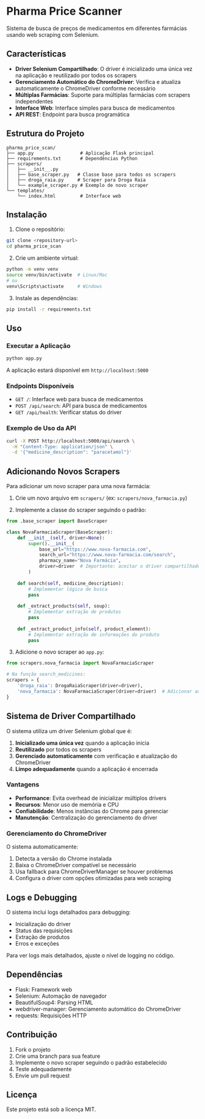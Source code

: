 # Pharma Price Scanner

Sistema de busca de preços de medicamentos em diferentes farmácias usando web scraping com Selenium.

## Características

- **Driver Selenium Compartilhado**: O driver é inicializado uma única vez na aplicação e reutilizado por todos os scrapers
- **Gerenciamento Automático do ChromeDriver**: Verifica e atualiza automaticamente o ChromeDriver conforme necessário
- **Múltiplas Farmácias**: Suporte para múltiplas farmácias com scrapers independentes
- **Interface Web**: Interface simples para busca de medicamentos
- **API REST**: Endpoint para busca programática

## Estrutura do Projeto

```
pharma_price_scan/
├── app.py                 # Aplicação Flask principal
├── requirements.txt       # Dependências Python
├── scrapers/
│   ├── __init__.py
│   ├── base_scraper.py   # Classe base para todos os scrapers
│   ├── droga_raia.py     # Scraper para Droga Raia
│   └── example_scraper.py # Exemplo de novo scraper
└── templates/
    └── index.html         # Interface web
```

## Instalação

1. Clone o repositório:
```bash
git clone <repository-url>
cd pharma_price_scan
```

2. Crie um ambiente virtual:
```bash
python -m venv venv
source venv/bin/activate  # Linux/Mac
# ou
venv\Scripts\activate     # Windows
```

3. Instale as dependências:
```bash
pip install -r requirements.txt
```

## Uso

### Executar a Aplicação

```bash
python app.py
```

A aplicação estará disponível em `http://localhost:5000`

### Endpoints Disponíveis

- `GET /`: Interface web para busca de medicamentos
- `POST /api/search`: API para busca de medicamentos
- `GET /api/health`: Verificar status do driver

### Exemplo de Uso da API

```bash
curl -X POST http://localhost:5000/api/search \
  -H "Content-Type: application/json" \
  -d '{"medicine_description": "paracetamol"}'
```

## Adicionando Novos Scrapers

Para adicionar um novo scraper para uma nova farmácia:

1. Crie um novo arquivo em `scrapers/` (ex: `scrapers/nova_farmacia.py`)

2. Implemente a classe do scraper seguindo o padrão:

```python
from .base_scraper import BaseScraper

class NovaFarmaciaScraper(BaseScraper):
    def __init__(self, driver=None):
        super().__init__(
            base_url="https://www.nova-farmacia.com",
            search_url="https://www.nova-farmacia.com/search",
            pharmacy_name="Nova Farmácia",
            driver=driver  # Importante: aceitar o driver compartilhado
        )
    
    def search(self, medicine_description):
        # Implementar lógica de busca
        pass
    
    def _extract_products(self, soup):
        # Implementar extração de produtos
        pass
    
    def _extract_product_info(self, product_element):
        # Implementar extração de informações do produto
        pass
```

3. Adicione o novo scraper ao `app.py`:

```python
from scrapers.nova_farmacia import NovaFarmaciaScraper

# Na função search_medicines:
scrapers = {
    'droga_raia': DrogaRaiaScraper(driver=driver),
    'nova_farmacia': NovaFarmaciaScraper(driver=driver)  # Adicionar aqui
}
```

## Sistema de Driver Compartilhado

O sistema utiliza um driver Selenium global que é:

1. **Inicializado uma única vez** quando a aplicação inicia
2. **Reutilizado** por todos os scrapers
3. **Gerenciado automaticamente** com verificação e atualização do ChromeDriver
4. **Limpo adequadamente** quando a aplicação é encerrada

### Vantagens

- **Performance**: Evita overhead de inicializar múltiplos drivers
- **Recursos**: Menor uso de memória e CPU
- **Confiabilidade**: Menos instâncias do Chrome para gerenciar
- **Manutenção**: Centralização do gerenciamento do driver

### Gerenciamento do ChromeDriver

O sistema automaticamente:

1. Detecta a versão do Chrome instalada
2. Baixa o ChromeDriver compatível se necessário
3. Usa fallback para ChromeDriverManager se houver problemas
4. Configura o driver com opções otimizadas para web scraping

## Logs e Debugging

O sistema inclui logs detalhados para debugging:

- Inicialização do driver
- Status das requisições
- Extração de produtos
- Erros e exceções

Para ver logs mais detalhados, ajuste o nível de logging no código.

## Dependências

- Flask: Framework web
- Selenium: Automação de navegador
- BeautifulSoup4: Parsing HTML
- webdriver-manager: Gerenciamento automático do ChromeDriver
- requests: Requisições HTTP

## Contribuição

1. Fork o projeto
2. Crie uma branch para sua feature
3. Implemente o novo scraper seguindo o padrão estabelecido
4. Teste adequadamente
5. Envie um pull request

## Licença

Este projeto está sob a licença MIT.